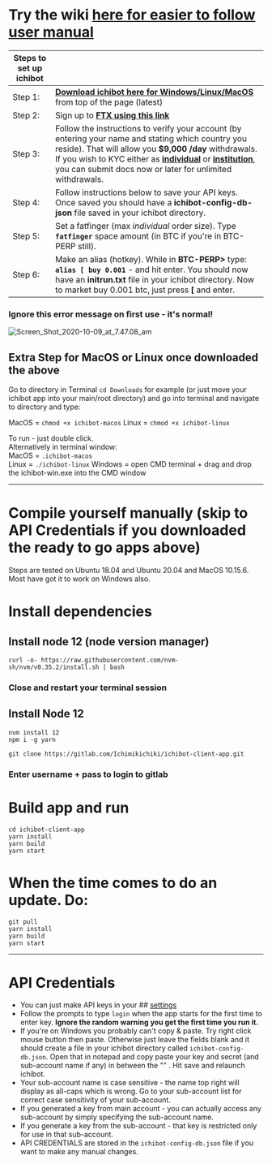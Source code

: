 # Try the wiki [here for easier to follow user manual](https://gitlab.com/Ichimikichiki/ichibot-client-app/-/wikis/home)

| Steps to set up ichibot  |    |    
| ------------- | ---------- |
| Step 1: | **[Download ichibot here for Windows/Linux/MacOS](https://gitlab.com/Ichimikichiki/ichibot-client-app/-/jobs)**   from top of the page (latest)  |    
| Step 2: |  Sign up to **[FTX using this link](https://ftx.com/#a=ichi)**  |  
| Step 3: |  Follow the instructions to verify your account (by entering your name and stating which country you reside). That will allow you **$9,000 /day** withdrawals. If you wish to KYC either as **[individual](https://help.ftx.com/hc/en-us/articles/360027668192-Individual-Account-KYC)** or **[institution](https://help.ftx.com/hc/en-us/articles/360027668312-Institutional-Account-KYC)**, you can submit docs now or later for unlimited withdrawals.  |  
| Step 4: |  Follow instructions below to save your API keys. Once saved you should have a **ichibot-config-db-json** file saved in your ichibot directory.  |  
| Step 5: |  Set a fatfinger (max *individual* order size). Type **`fatfinger`** space amount (in BTC if you're in BTC-PERP still). | `fatfinger 10` - for example to make each individual max order size 10 BTC's.  |    
| Step 6: |  Make an alias (hotkey). While in **BTC-PERP>** type:  **`alias [ buy 0.001`**  - and hit enter. You should now have an **initrun.txt** file in your ichibot directory. Now to market buy 0.001 btc, just press **[** and enter.  |    
### **Ignore this error message on first use - it's normal!**  
![Screen_Shot_2020-10-09_at_7.47.08_am](https://gitlab.com/Ichimikichiki/ichibot-wiki/-/wikis/uploads/83fe4bdb27221ddd6c94c18fa84a21d2/Screen_Shot_2020-10-09_at_7.47.08_am.png)
  
## Extra Step for MacOS or Linux once downloaded the above   
Go to directory in Terminal `cd Downloads` for example (or just move your ichibot app into your main/root directory) and go into terminal and navigate to directory and type:  

MacOS = `chmod +x ichibot-macos` 
Linux = `chmod +x ichibot-linux`  

To run - just double click.  
Alternatively in terminal window:  
MacOS = `.ichibot-macos`    
Linux = `./ichibot-linux`
Windows = open CMD terminal + drag and drop the ichibot-win.exe into the CMD window  
    
______________________________________________________________________________________________

# Compile yourself manually  (skip to API Credentials if you downloaded the ready to go apps above)

Steps are tested on Ubuntu 18.04 and Ubuntu 20.04 and MacOS 10.15.6. Most have got it to work on Windows also.

# Install dependencies  
## Install node 12 (node version manager)  

`curl -o- https://raw.githubusercontent.com/nvm-sh/nvm/v0.35.2/install.sh | bash`  

### Close and restart your terminal session  

## Install Node 12  
`nvm install 12`  
`npm i -g yarn`  

`git clone https://gitlab.com/Ichimikichiki/ichibot-client-app.git`
### Enter username + pass to login to gitlab  
   
# Build app and run  
`cd ichibot-client-app`  
`yarn install`  
`yarn build`  
`yarn start`  

# When the time comes to do an update. Do:  
`git pull`  
`yarn install`  
`yarn build`  
`yarn start`  
   
______________________________________________________________________________________________

# API Credentials  
 - You can just make API keys in your ## [settings](https://ftx.com/profile)
- Follow the prompts to type `login` when the app starts for the first time to enter key. **Ignore the random warning you get the first time you run it.**  
- If you're on Windows you probably can't copy & paste. Try right click mouse button then paste. Otherwise just leave the fields blank and it should create a file in your ichibot directory called `ichibot-config-db.json`. Open that in notepad and copy paste your key and secret (and sub-account name if any) in between the "" . Hit save and relaunch ichibot.  
- Your sub-account name is case sensitive - the name top right will display as all-caps which is wrong. Go to your sub-account list for correct case sensitivity of your sub-account.  
- If you generated a key from main account - you can actually access any sub-account by simply specifying the sub-account name.  
- If you generate a key from the sub-account - that key is restricted only for use in that sub-account.    
- API CREDENTIALS are stored in the `ichibot-config-db.json` file if you want to make any manual changes.  